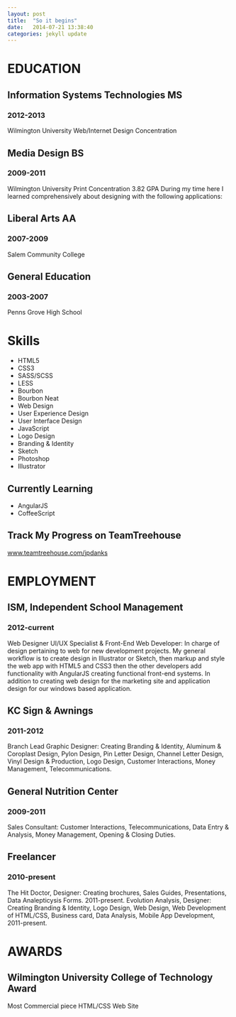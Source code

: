 ```yaml
---
layout: post
title:  "So it begins"
date:   2014-07-21 13:38:40
categories: jekyll update
---
```


# EDUCATION
## Information Systems Technologies MS
### 2012-2013
Wilmington University Web/Internet Design Concentration
## Media Design BS
### 2009-2011
Wilmington University Print Concentration 3.82 GPA
During my time here I learned comprehensively about designing with the following applications:

## Liberal Arts AA
### 2007-2009
Salem Community College
## General Education
### 2003-2007
Penns Grove High School

# Skills
- HTML5
- CSS3
- SASS/SCSS
- LESS
- Bourbon
- Bourbon Neat
- Web Design
- User Experience Design
- User Interface Design
- JavaScript 
- Logo Design
- Branding & Identity
- Sketch
- Photoshop
- Illustrator

## Currently Learning
- AngularJS
- CoffeeScript

## Track My Progress on TeamTreehouse
www.teamtreehouse.com/jpdanks

# EMPLOYMENT
## ISM, Independent School Management
### 2012-current
Web Designer UI/UX Specialist & Front-End Web Developer: In charge of design pertaining to web for new development projects. My general workflow is to create design in Illustrator or Sketch, then markup and style the web app with HTML5 and CSS3 then the other developers add functionality with AngularJS creating functional front-end systems. In addition to creating web design for the marketing site and application design for our windows based application.
## KC Sign & Awnings
### 2011-2012
Branch Lead Graphic Designer: Creating Branding & Identity, Aluminum & Coroplast Design, Pylon Design, Pin Letter Design, Channel Letter Design, Vinyl Design & Production, Logo Design, Customer Interactions, Money Management, Telecommunications.
## General Nutrition Center
### 2009-2011
Sales Consultant: Customer Interactions, Telecommunications, Data Entry & Analysis, Money Management, Opening & Closing Duties.
## Freelancer
### 2010-present 
The Hit Doctor, Designer: Creating brochures, Sales Guides, Presentations, Data Analepticysis Forms. 2011-present.
Evolution Analysis, Designer: Creating Branding & Identity, Logo Design, Web Design, Web Development of HTML/CSS, Business card, Data Analysis, Mobile App Development, 2011-present.
# AWARDS
## Wilmington University College of Technology Award
Most Commercial piece HTML/CSS Web Site

